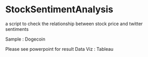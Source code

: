 # StockSentimentAnalysis
a script to check the relationship between stock price and twitter sentiments

Sample : Dogecoin

Please see powerpoint for result
Data Viz : Tableau
